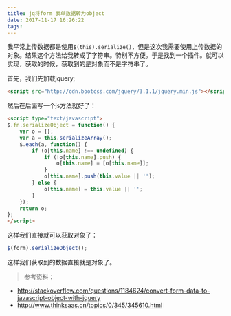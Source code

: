 ```yaml
---
title: jq将form 表单数据转为object
date: 2017-11-17 16:26:22
tags:
---
```

我平常上传数据都是使用`$(this).serialize()`，但是这次我需要使用上传数据的对象。结果这个方法给我转成了字符串。特别不方便。于是找到一个插件。就可以实现，获取的时候，获取到的是对象而不是字符串了。

首先，我们先加载jquery;

````html
<script src="http://cdn.bootcss.com/jquery/3.1.1/jquery.min.js"></script>
````

然后在后面写一个js方法就好了：

````html
<script type="text/javascript">
$.fn.serializeObject = function() {
    var o = {};
    var a = this.serializeArray();
    $.each(a, function() {
        if (o[this.name] !== undefined) {
            if (!o[this.name].push) {
                o[this.name] = [o[this.name]];
            }
            o[this.name].push(this.value || '');
        } else {
            o[this.name] = this.value || '';
        }
    });
    return o;
};
</script>
````

这样我们直接就可以获取对象了：

````js
$(form).serializeObject();
````

这样我们获取到的数据直接就是对象了。

> 参考资料：

- http://stackoverflow.com/questions/1184624/convert-form-data-to-javascript-object-with-jquery
- http://www.thinksaas.cn/topics/0/345/345610.html
